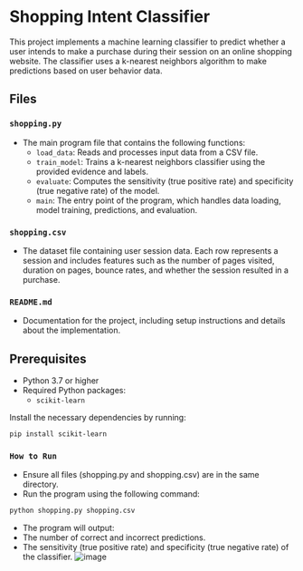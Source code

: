 # Shopping Intent Classifier

This project implements a machine learning classifier to predict whether a user intends to make a purchase during their session on an online shopping website. The classifier uses a k-nearest neighbors algorithm to make predictions based on user behavior data.

## Files

### `shopping.py`
- The main program file that contains the following functions:
  - `load_data`: Reads and processes input data from a CSV file.
  - `train_model`: Trains a k-nearest neighbors classifier using the provided evidence and labels.
  - `evaluate`: Computes the sensitivity (true positive rate) and specificity (true negative rate) of the model.
  - `main`: The entry point of the program, which handles data loading, model training, predictions, and evaluation.

### `shopping.csv`
- The dataset file containing user session data. Each row represents a session and includes features such as the number of pages visited, duration on pages, bounce rates, and whether the session resulted in a purchase.

### `README.md`
- Documentation for the project, including setup instructions and details about the implementation.

## Prerequisites
- Python 3.7 or higher
- Required Python packages:
  - `scikit-learn`

Install the necessary dependencies by running:
```bash
pip install scikit-learn
```

### `How to Run`
- Ensure all files (shopping.py and shopping.csv) are in the same directory.
- Run the program using the following command:
```bash
python shopping.py shopping.csv
```
- The program will output:
- The number of correct and incorrect predictions.
- The sensitivity (true positive rate) and specificity (true negative rate) of the classifier.
![image](https://github.com/user-attachments/assets/b80764e9-f87b-4de2-9aba-51a9b2b23361)

